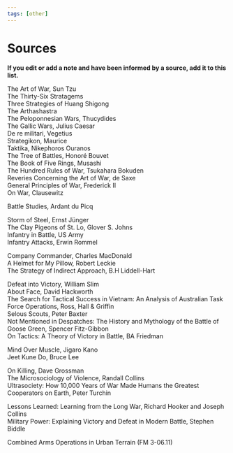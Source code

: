 ```yaml
---
tags: [other]
---
```


# Sources

**If you edit or add a note and have been informed by a source, add it to this list.**

The Art of War, Sun Tzu  
The Thirty-Six Stratagems  
Three Strategies of Huang Shigong  
The Arthashastra  
The Peloponnesian Wars, Thucydides  
The Gallic Wars, Julius Caesar  
De re militari, Vegetius  
Strategikon, Maurice  
Taktika,  Nikephoros Ouranos  
The Tree of Battles, Honoré Bouvet  
The Book of Five Rings, Musashi  
The Hundred Rules of War, Tsukahara Bokuden  
Reveries Concerning the Art of War, de Saxe  
General Principles of War, Frederick II  
On War, Clausewitz  

Battle Studies, Ardant du Picq  

Storm of Steel, Ernst Jünger  
The Clay Pigeons of St. Lo, Glover S. Johns  
Infantry in Battle, US Army  
Infantry Attacks, Erwin Rommel  

Company Commander, Charles MacDonald  
A Helmet for My Pillow, Robert Leckie  
The Strategy of Indirect Approach, B.H Liddell-Hart  

Defeat into Victory, William Slim  
About Face, David Hackworth  
The Search for Tactical Success in Vietnam: An Analysis of Australian
Task Force Operations, Ross, Hall & Griffin  
Selous Scouts, Peter Baxter   
Not Mentioned in Despatches: The History and Mythology of the Battle
of Goose Green, Spencer Fitz-Gibbon  
On Tactics: A Theory of Victory in Battle, BA Friedman  

Mind Over Muscle, Jigaro Kano  
Jeet Kune Do, Bruce Lee  

On Killing, Dave Grossman  
The Microsociology of Violence, Randall Collins  
Ultrasociety: How 10,000 Years of War Made Humans the Greatest Cooperators on Earth, Peter Turchin    

Lessons Learned: Learning from the Long War, Richard Hooker and Joseph Collins  
Military Power: Explaining Victory and Defeat in Modern Battle, Stephen Biddle


Combined Arms Operations in Urban Terrain (FM 3-06.11)  
